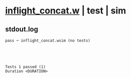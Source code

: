 # [inflight_concat.w](../../../../../examples/tests/valid/inflight_concat.w) | test | sim

## stdout.log
```log
pass ─ inflight_concat.wsim (no tests)
 




Tests 1 passed (1) 
Duration <DURATION>

```

